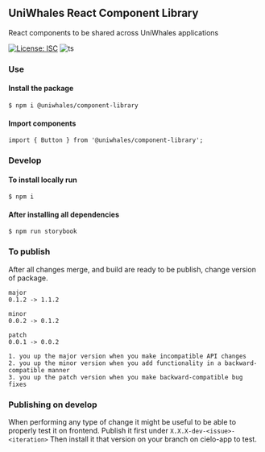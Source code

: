 UniWhales React Component Library
--------------




React components to be shared across UniWhales applications

[![License: ISC](https://img.shields.io/badge/License-ISC-blue.svg)](https://opensource.org/licenses/ISC)
![ts](https://badgen.net/badge/-/TypeScript/blue?icon=typescript&label)
### Use

#### Install the package
```
$ npm i @uniwhales/component-library
```

#### Import components
```
import { Button } from '@uniwhales/component-library';
```

### Develop

#### To install locally run

```
$ npm i
```

#### After installing all dependencies

```
$ npm run storybook
```


### To publish

After all changes merge, and build are ready to be publish, change version of package.

```
major 
0.1.2 -> 1.1.2

minor 
0.0.2 -> 0.1.2

patch 
0.0.1 -> 0.0.2
```

```
1. you up the major version when you make incompatible API changes
2. you up the minor version when you add functionality in a backward-compatible manner
3. you up the patch version when you make backward-compatible bug fixes
```

### Publishing on develop

When performing any type of change it might be useful to be able to properly test it on frontend.
Publish it first under `X.X.X-dev-<issue>-<iteration>`
Then install it that version on your branch on cielo-app to test. 
